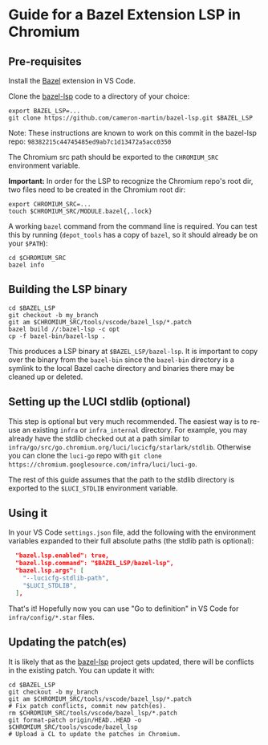 # Guide for a Bazel Extension LSP in Chromium

## Pre-requisites

Install the [Bazel][bazel-extension] extension in VS Code.

Clone the [bazel-lsp][bazel-lsp] code to a directory of your choice:

```
export BAZEL_LSP=...
git clone https://github.com/cameron-martin/bazel-lsp.git $BAZEL_LSP
```

Note: These instructions are known to work on this commit in the bazel-lsp repo:
`98382215c44745485ed9ab7c1d13472a5acc0350`

The Chromium src path should be exported to the `CHROMIUM_SRC` environment
variable.

**Important:** In order for the LSP to recognize the Chromium repo's root dir,
two files need to be created in the Chromium root dir:

```
export CHROMIUM_SRC=...
touch $CHROMIUM_SRC/MODULE.bazel{,.lock}
```

A working `bazel` command from the command line is required. You can test this
by running (`depot_tools` has a copy of `bazel`, so it should already be on
your `$PATH`):

```
cd $CHROMIUM_SRC
bazel info
```

## Building the LSP binary

```
cd $BAZEL_LSP
git checkout -b my_branch
git am $CHROMIUM_SRC/tools/vscode/bazel_lsp/*.patch
bazel build //:bazel-lsp -c opt
cp -f bazel-bin/bazel-lsp .
```

This produces a LSP binary at `$BAZEL_LSP/bazel-lsp`. It is important to copy
over the binary from the `bazel-bin` since the `bazel-bin` directory is a
symlink to the local Bazel cache directory and binaries there may be cleaned up
or deleted.

## Setting up the LUCI stdlib (optional)

This step is optional but very much recommended. The easiest way is to re-use
an existing `infra` or `infra_internal` directory. For example, you may already
have the stdlib checked out at a path similar to
`infra/go/src/go.chromium.org/luci/lucicfg/starlark/stdlib`. Otherwise you can
clone the `luci-go` repo with
`git clone https://chromium.googlesource.com/infra/luci/luci-go`.

The rest of this guide assumes that the path to the stdlib directory is exported
to the `$LUCI_STDLIB` environment variable.

## Using it

In your VS Code `settings.json` file, add the following with the environment
variables expanded to their full absolute paths (the stdlib path is optional):

```json
  "bazel.lsp.enabled": true,
  "bazel.lsp.command": "$BAZEL_LSP/bazel-lsp",
  "bazel.lsp.args": [
    "--lucicfg-stdlib-path",
    "$LUCI_STDLIB",
  ],
```

That's it! Hopefully now you can use "Go to definition" in VS Code for
`infra/config/*.star` files.

## Updating the patch(es)

It is likely that as the [bazel-lsp][bazel-lsp] project gets updated, there will
be conflicts in the existing patch. You can update it with:

```
cd $BAZEL_LSP
git checkout -b my_branch
git am $CHROMIUM_SRC/tools/vscode/bazel_lsp/*.patch
# Fix patch conflicts, commit new patch(es).
rm $CHROMIUM_SRC/tools/vscode/bazel_lsp/*.patch
git format-patch origin/HEAD..HEAD -o $CHROMIUM_SRC/tools/vscode/bazel_lsp
# Upload a CL to update the patches in Chromium.
```

[bazel-extension]: https://marketplace.visualstudio.com/items?itemName=BazelBuild.vscode-bazel
[bazel-lsp]: https://github.com/cameron-martin/bazel-lsp
